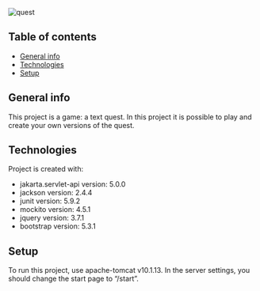 ![quest](https://lh3.googleusercontent.com/V9KP31An6g35-ruW4cWBZMfp-tG8T19cqu7y4kVGtZCCh-UEAo7sR7rCYDaOJ5KTAzOkdSTwq9d4WsyL-JxA07RlZl_rjyheb2zeGTM7d-EGLDyt--ZWj6zWu_NCAvmiHg=w693)

## Table of contents
* [General info](#general-info)
* [Technologies](#technologies)
* [Setup](#setup)

## General info
This project is a game: a text quest. In this project it is possible to play and create your own versions of the quest.

## Technologies
Project is created with:
* jakarta.servlet-api version: 5.0.0
* jackson version: 2.4.4
* junit version: 5.9.2
* mockito version: 4.5.1
* jquery version: 3.7.1
* bootstrap version: 5.3.1

## Setup
To run this project, use apache-tomcat v10.1.13. In the server settings, you should change the start page to “/start”.
